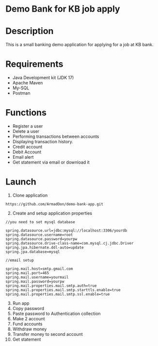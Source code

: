 # Demo Bank for KB job apply
# Description

This is a small banking demo application for applying for a job at KB bank.

# Requirements

* Java Development kit (JDK 17)
* Apache Maven
* My-SQL
* Postman

# Functions
* Register a user
* Delete a user
* Performing transactions between accounts
* Displaying transaction history.
* Credit account
* Debit Account
* Email alert
* Get statement via email or download it

# Launch
1. Clone application
```
https://github.com/ArmadOon/demo-bank-app.git
```
2. Create and setup application properties
```
//you need to set mysql database

spring.datasource.url=jdbc:mysql://localhost:3306/yourdb
spring.datasource.username=root
spring.datasource.password=yourpw
spring.datasource.drive-class-name=com.mysql.cj.jdbc.Driver
spring.jpa.hibernate.ddl-auto=update
spring.jpa.database=mysql

//email setup

spring.mail.host=smtp.gmail.com
spring.mail.port=465
spring.mail.username=yourmail
spring.mail.password=yourpw
spring.mail.properties.mail.smtp.auth=true
spring.mail.properties.mail.smtp.starttls.enable=true
spring.mail.properties.mail.smtp.ssl.enable=true
```
3. Run app
4. Copy password
5. Paste password to Authentication collection
6. Make 2 account
7. Fund accounts
8. Withdraw money
9. Transfer money to second account
10. Get statement

